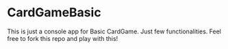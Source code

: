 # CardGameBasic
This is just a console app for Basic CardGame. Just few functionalities. Feel free to fork this repo and play with this!
